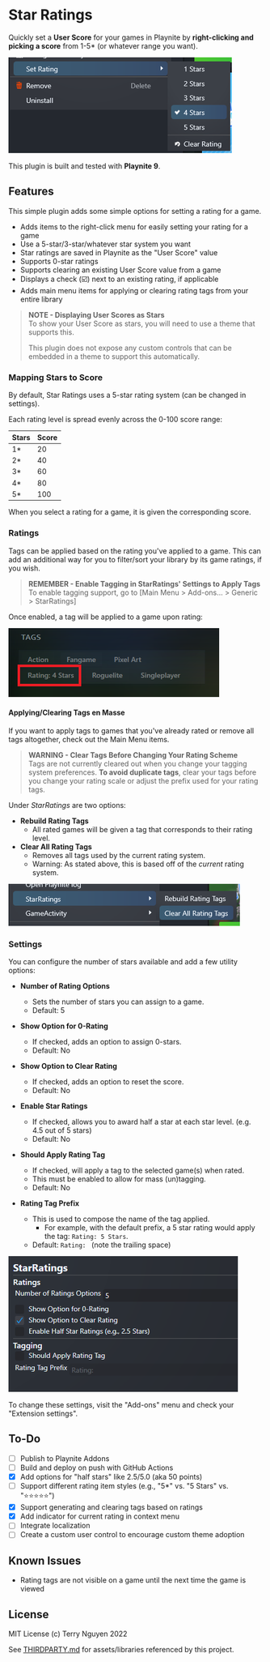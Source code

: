# Star Ratings

Quickly set a **User Score** for your games in Playnite by **right-clicking and
picking a score** from 1-5* (or whatever range you want).

![A context menu containing ratings options for a game, starting with "1 Star".](.github/gameMenuItems.png)

This plugin is built and tested with **Playnite 9**.

## Features

This simple plugin adds some simple options for setting a rating for a game.

- Adds items to the right-click menu for easily setting your rating for a game
- Use a 5-star/3-star/whatever star system you want
- Star ratings are saved in Playnite as the "User Score" value
- Supports 0-star ratings
- Supports clearing an existing User Score value from a game
- Displays a check (☑️) next to an existing rating, if applicable
- Adds main menu items for applying or clearing rating tags from your entire library

> **NOTE - Displaying User Scores as Stars**  
> To show your User Score as stars, you will need to use a theme that supports
> this.
>
> This plugin does not expose any custom controls that can be embedded in a
> theme to support this automatically.

### Mapping Stars to Score

By default, Star Ratings uses a 5-star rating system (can be changed in settings).

Each rating level is spread evenly across the 0-100 score range:

Stars | Score
------|------
1*    | 20
2*    | 40
3*    | 60
4*    | 80
5*    | 100

When you select a rating for a game, it is given the corresponding score.

### Ratings

Tags can be applied based on the rating you've applied to a game. This can add
an additional way for you to filter/sort your library by its game ratings, if
you wish.

> **REMEMBER - Enable Tagging in StarRatings' Settings to Apply Tags**  
> To enable tagging support, go to [Main Menu > Add-ons... > Generic > StarRatings]

Once enabled, a tag will be applied to a game upon rating:

![A game tagged as a "4 Stars" game.](.github/tagRating.png)

#### Applying/Clearing Tags en Masse

If you want to apply tags to games that you've already rated or remove all
tags altogether, check out the Main Menu items.

> **WARNING - Clear Tags Before Changing Your Rating Scheme**  
> Tags are not currently cleared out when you change your tagging system
> preferences. **To avoid duplicate tags**, clear your tags before you change
> your rating scale or adjust the prefix used for your rating tags.

Under _StarRatings_ are two options:

- **Rebuild Rating Tags**
  - All rated games will be given a tag that corresponds to their rating level.
- **Clear All Rating Tags**
  - Removes all tags used by the current rating system.
  - Warning: As stated above, this is based off of the _current_ rating system.

![Utilities labelled "Rebuild Rating Tags" and "Clear All Rating Tags" are available in the Main Menu under "StarRatings"](.github/mainMenuItems.png)

### Settings

You can configure the number of stars available and add a few utility options:

- **Number of Rating Options**
  - Sets the number of stars you can assign to a game.
  - Default: 5
- **Show Option for 0-Rating**
  - If checked, adds an option to assign 0-stars.
  - Default: No
- **Show Option to Clear Rating**
  - If checked, adds an option to reset the score.
  - Default: No
- **Enable Star Ratings**
  - If checked, allows you to award half a star at each star level. (e.g. 4.5 out of 5 stars)
  - Default: No

- **Should Apply Rating Tag**
  - If checked, will apply a tag to the selected game(s) when rated.
  - This must be enabled to allow for mass (un)tagging.
  - Default: No
- **Rating Tag Prefix**
  - This is used to compose the name of the tag applied.
    - For example, with the default prefix, a 5 star rating would apply the tag: `Rating: 5 Stars`.
  - Default: `Rating: ` (note the trailing space)

![Star Ratings supports the options as described above.](.github/settings.png)

To change these settings, visit the "Add-ons" menu and check your "Extension settings".

## To-Do

- [ ] Publish to Playnite Addons
- [ ] Build and deploy on push with GitHub Actions
- [x] Add options for "half stars" like 2.5/5.0 (aka 50 points)
- [ ] Support different rating item styles (e.g., "5*" vs. "5 Stars" vs. "⭐⭐⭐⭐⭐")
- [x] Support generating and clearing tags based on ratings
- [x] Add indicator for current rating in context menu
- [ ] Integrate localization
- [ ] Create a custom user control to encourage custom theme adoption

## Known Issues

- Rating tags are not visible on a game until the next time the game is viewed

## License

MIT License (c) Terry Nguyen 2022

See [THIRDPARTY.md](THIRDPARTY.md) for assets/libraries referenced by this project.
